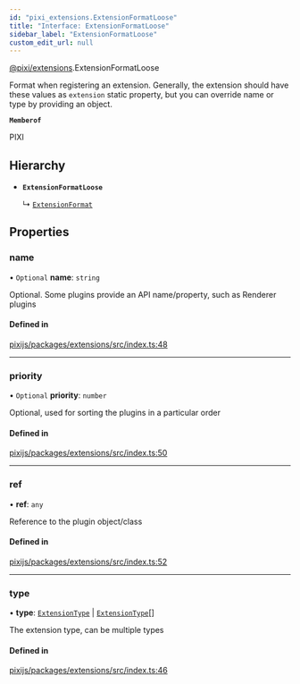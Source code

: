 ```yaml
---
id: "pixi_extensions.ExtensionFormatLoose"
title: "Interface: ExtensionFormatLoose"
sidebar_label: "ExtensionFormatLoose"
custom_edit_url: null
---
```


[@pixi/extensions](../modules/pixi_extensions.md).ExtensionFormatLoose

Format when registering an extension. Generally, the extension
should have these values as `extension` static property,
but you can override name or type by providing an object.

**`Memberof`**

PIXI

## Hierarchy

- **`ExtensionFormatLoose`**

  ↳ [`ExtensionFormat`](pixi_extensions.ExtensionFormat.md)

## Properties

### name

• `Optional` **name**: `string`

Optional. Some plugins provide an API name/property, such as Renderer plugins

#### Defined in

[pixijs/packages/extensions/src/index.ts:48](https://github.com/pixijs/pixijs/blob/2194fe5c5/packages/extensions/src/index.ts#L48)

___

### priority

• `Optional` **priority**: `number`

Optional, used for sorting the plugins in a particular order

#### Defined in

[pixijs/packages/extensions/src/index.ts:50](https://github.com/pixijs/pixijs/blob/2194fe5c5/packages/extensions/src/index.ts#L50)

___

### ref

• **ref**: `any`

Reference to the plugin object/class

#### Defined in

[pixijs/packages/extensions/src/index.ts:52](https://github.com/pixijs/pixijs/blob/2194fe5c5/packages/extensions/src/index.ts#L52)

___

### type

• **type**: [`ExtensionType`](../enums/pixi_extensions.ExtensionType.md) \| [`ExtensionType`](../enums/pixi_extensions.ExtensionType.md)[]

The extension type, can be multiple types

#### Defined in

[pixijs/packages/extensions/src/index.ts:46](https://github.com/pixijs/pixijs/blob/2194fe5c5/packages/extensions/src/index.ts#L46)

